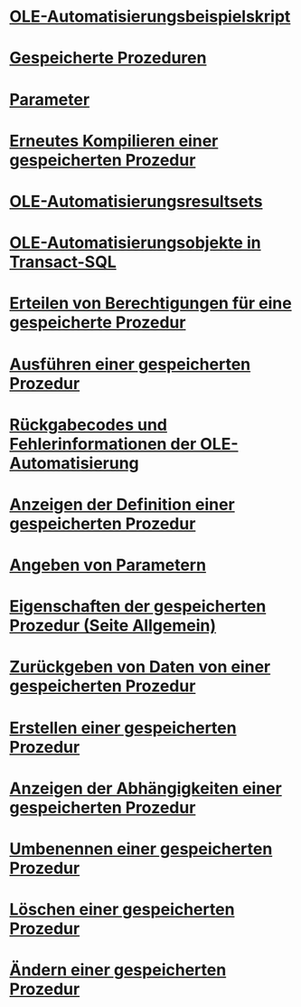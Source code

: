 # [OLE-Automatisierungsbeispielskript](ole-automation-sample-script.md)
# [Gespeicherte Prozeduren](stored-procedures-database-engine.md)
# [Parameter](parameters.md)
# [Erneutes Kompilieren einer gespeicherten Prozedur](recompile-a-stored-procedure.md)
# [OLE-Automatisierungsresultsets](ole-automation-result-sets.md)
# [OLE-Automatisierungsobjekte in Transact-SQL](ole-automation-objects-in-transact-sql.md)
# [Erteilen von Berechtigungen für eine gespeicherte Prozedur](grant-permissions-on-a-stored-procedure.md)
# [Ausführen einer gespeicherten Prozedur](execute-a-stored-procedure.md)
# [Rückgabecodes und Fehlerinformationen der OLE-Automatisierung](ole-automation-return-codes-and-error-information.md)
# [Anzeigen der Definition einer gespeicherten Prozedur](view-the-definition-of-a-stored-procedure.md)
# [Angeben von Parametern](specify-parameters.md)
# [Eigenschaften der gespeicherten Prozedur (Seite Allgemein)](stored-procedure-properties-general-page.md)
# [Zurückgeben von Daten von einer gespeicherten Prozedur](return-data-from-a-stored-procedure.md)
# [Erstellen einer gespeicherten Prozedur](create-a-stored-procedure.md)
# [Anzeigen der Abhängigkeiten einer gespeicherten Prozedur](view-the-dependencies-of-a-stored-procedure.md)
# [Umbenennen einer gespeicherten Prozedur](rename-a-stored-procedure.md)
# [Löschen einer gespeicherten Prozedur](delete-a-stored-procedure.md)
# [Ändern einer gespeicherten Prozedur](modify-a-stored-procedure.md)
